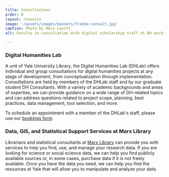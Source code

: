 ```yaml
---
title: Consultations
order: 0
layout: resource
image: '/assets/images/banners/franke-consult.jpg'
caption: Photo by Mara Lavitt.
alt: Faculty in consultation with digital scholarship staff at DH workstation in the Franke Family Digital Humanities Laboartory.

---
```


### Digital Humanities Lab

A unit of Yale University Library, the Digital Humanities Lab (DHLab) offers individual and group consultations for digital humanities projects at any stage of development, from conceptualization through implementation. Consultations are held by members of the DHLab staff and by our graduate student DH Consultants. With a variety of academic backgrounds and areas of expertise, we can provide guidance on a wide range of DH-related topics and can address questions related to project scope, planning, best practices, data management, tool selection, and more.    

To schedule an appointment with a member of the DHLab's staff, please use our [bookings form](https://schedule.yale.edu/appointments/dhlab).  <br/>

### Data, GIS, and Statistical Support Services at Marx Library

Librarians and statistical consultants at <a href='https://marx.library.yale.edu/data-gis-and-statistical-support-services-marx-library' target='_blank'>Marx Library</a> can provide you with services to help you find, use, and manage your research data. If you are looking for science or social science data, we can help you find publicly available sources or, in some cases, purchase data if it is not freely available. Once you have the data you need, we can help you find the resources at Yale that will allow you to manipulate and analyze your data.
